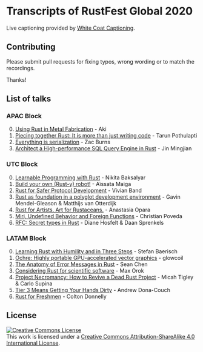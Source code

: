 # Transcripts of RustFest Global 2020

Live captioning provided by [White Coat Captioning](https://whitecoatcaptioning.com/).

## Contributing

Please submit pull requests for fixing typos, wrong wording or to match the recordings.

Thanks!

## List of talks

### APAC Block

0. [Using Rust in Metal Fabrication](./talks/01_APAC/04-Aki.txt) - Aki
0. [Piecing together Rust: It is more than just writing code](./talks/01_APAC/05-Tarun-Pothulapti.txt) - Tarun Pothulapti
0. [Everything is serialization](./talks/01_APAC/06-Zac-Burns.txt) - Zac Burns
0. [Architect a High-performance SQL Query Engine in Rust](./talks/01_APAC/07-Jin-Mingjian.txt) - Jin Mingjian

### UTC Block

0. [Learnable Programming with Rust](./talks/02_UTC/01-Nikita-Baksalyar.txt) - Nikita Baksalyar
0. [Build your own (Rust-y) robot!](./talks/02_UTC/02-Aissata-Maiga.txt) - Aïssata Maiga
0. [Rust for Safer Protocol Development](./talks/02_UTC/03-Vivian-Band.txt) - Vivian Band
0. [Rust as foundation in a polyglot development environment](./talks/02_UTC/04-Gavin-Mendel-Gleason-and-Matthijs-van-Otterdijk.txt) - Gavin Mendel-Gleason & Matthijs van Otterdijk
0. [Rust for Artists. Art for Rustaceans.](./talks/02_UTC/05-Anastasia-Opara.txt) - Anastasia Opara
0. [Miri, Undefined Behavior and Foreign Functions](./talks/02_UTC/06-Christian-Poveda.txt) - Christian Poveda
0. [RFC: Secret types in Rust](./talks/02_UTC/07-Diane-Hosfelt-and-Daan-Sprenkels.txt) - Diane Hosfelt & Daan Sprenkels

### LATAM Block

0. [Learning Rust with Humility and in Three Steps](./talks/03_LATAM/01-Stefan-Baerisch.txt) - Stefan Baerisch
0. [Ochre: Highly portable GPU-accelerated vector graphics](./talks/03_LATAM/02-glowcoil.txt) - glowcoil
0. [The Anatomy of Error Messages in Rust](./talks/03_LATAM/03-Sean-Chen.txt) - Sean Chen
0. [Considering Rust for scientific software](./talks/03_LATAM/04-Max-Orok.txt) - Max Orok
0. [Project Necromancy: How to Revive a Dead Rust Project](./talks/03_LATAM/05-Micah-Tigley-and-Carlo-Supina.txt) - Micah Tigley & Carlo Supina
0. [Tier 3 Means Getting Your Hands Dirty](./talks/03_LATAM/06-Andrew-Dona-Couch.txt) - Andrew Dona-Couch
0. [Rust for Freshmen](./talks/03_LATAM/07-Colton-Donnelly.txt) - Colton Donnelly

## License

<a rel="license" href="http://creativecommons.org/licenses/by-sa/4.0/"><img alt="Creative Commons License" style="border-width:0" src="https://i.creativecommons.org/l/by-sa/4.0/80x15.png" /></a><br />This work is licensed under a <a rel="license" href="http://creativecommons.org/licenses/by-sa/4.0/">Creative Commons Attribution-ShareAlike 4.0 International License</a>.
